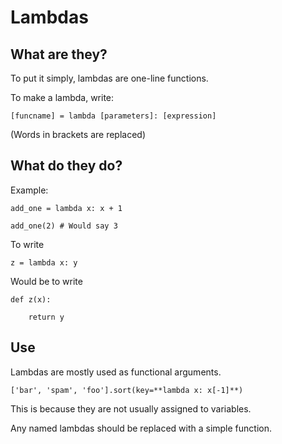 # Lambdas
## What are they?

To put it simply, lambdas are one-line functions.

To make a lambda, write:

`[funcname] = lambda [parameters]: [expression]`

(Words in brackets are replaced)

## What do they do?

Example:

`add_one = lambda x: x + 1`

`add_one(2) # Would say 3`

To write

`z = lambda x: y`

Would be to write

`def z(x):`

`    return y`

## Use

Lambdas are mostly used as functional arguments.

`['bar', 'spam', 'foo'].sort(key=**lambda x: x[-1]**)`

This is because they are not usually assigned to variables.

Any named lambdas should be replaced with a simple function.
